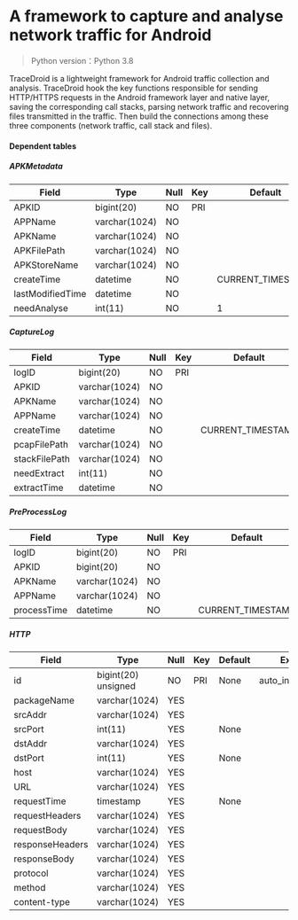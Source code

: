 # A framework to capture and analyse network traffic for Android
> Python version：Python 3.8

TraceDroid is a lightweight framework for Android traffic collection and analysis.
TraceDroid hook the key functions responsible for sending HTTP/HTTPS requests in the Android framework
layer and native layer, saving the corresponding call stacks, parsing network traffic and recovering files transmitted 
in the traffic. Then build the connections among these three components (network traffic, call stack and files).

#### Dependent tables

##### APKMetadata

| Field            | Type          | Null | Key  | Default           | Extra          |
| ---------------- | ------------- | ---- | ---- | ----------------- | -------------- |
| APKID            | bigint(20)    | NO   | PRI  |                   | auto_increment |
| APPName          | varchar(1024) | NO   |      |                   |                |
| APKName          | varchar(1024) | NO   |      |                   |                |
| APKFilePath      | varchar(1024) | NO   |      |                   |                |
| APKStoreName     | varchar(1024) | NO   |      |                   |                |
| createTime       | datetime      | NO   |      | CURRENT_TIMESTAMP |                |
| lastModifiedTime | datetime      | NO   |      |                   |                |
| needAnalyse      | int(11)       | NO   |      | 1                 |                |

##### CaptureLog

| Field         | Type          | Null | Key  | Default           | Extra          |
| ------------- | ------------- | ---- | ---- | ----------------- | -------------- |
| logID         | bigint(20)    | NO   | PRI  |                   | auto_increment |
| APKID         | varchar(1024) | NO   |      |                   |                |
| APKName       | varchar(1024) | NO   |      |                   |                |
| APPName       | varchar(1024) | NO   |      |                   |                |
| createTime    | datetime      | NO   |      | CURRENT_TIMESTAMP |                |
| pcapFilePath  | varchar(1024) | NO   |      |                   |                |
| stackFilePath | varchar(1024) | NO   |      |                   |                |
| needExtract   | int(11)       | NO   |      |                   |                |
| extractTime   | datetime      | NO   |      |                   |                |

##### PreProcessLog

| Field       | Type          | Null | Key  | Default           | Extra          |
| ----------- | ------------- | ---- | ---- | ----------------- | -------------- |
| logID       | bigint(20)    | NO   | PRI  |                   | auto_increment |
| APKID       | bigint(20)    | NO   |      |                   |                |
| APKName     | varchar(1024) | NO   |      |                   |                |
| APPName     | varchar(1024) | NO   |      |                   |                |
| processTime | datetime      | NO   |      | CURRENT_TIMESTAMP |                |

##### HTTP

| Field           | Type                | Null | Key  | Default | Extra          |
| --------------- | ------------------- | ---- | ---- | ------- | -------------- |
| id              | bigint(20) unsigned | NO   | PRI  | None    | auto_increment |
| packageName     | varchar(1024)       | YES  |      |         |                |
| srcAddr         | varchar(1024)       | YES  |      |         |                |
| srcPort         | int(11)             | YES  |      | None    |                |
| dstAddr         | varchar(1024)       | YES  |      |         |                |
| dstPort         | int(11)             | YES  |      | None    |                |
| host            | varchar(1024)       | YES  |      |         |                |
| URL             | varchar(1024)       | YES  |      |         |                |
| requestTime     | timestamp           | YES  |      | None    |                |
| requestHeaders  | varchar(1024)       | YES  |      |         |                |
| requestBody     | varchar(1024)       | YES  |      |         |                |
| responseHeaders | varchar(1024)       | YES  |      |         |                |
| responseBody    | varchar(1024)       | YES  |      |         |                |
| protocol        | varchar(1024)       | YES  |      |         |                |
| method          | varchar(1024)       | YES  |      |         |                |
| content-type    | varchar(1024)       | YES  |      |         |                |